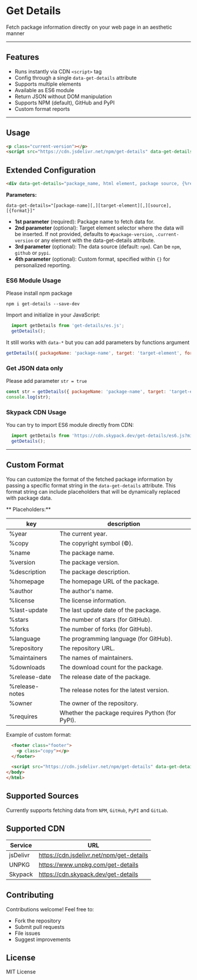 # Get Details

Fetch package information directly on your web page in an aesthetic manner

---
## Features

- Runs instantly via CDN `<script>` tag
- Config through a single `data-get-details` attribute
- Supports multiple elements
- Available as ES6 module
- Return JSON without DOM manipulation
- Supports NPM (default), GitHub and PyPI
- Custom format reports

---

## Usage

```html
<p class="current-version"></p>
<script src="https://cdn.jsdelivr.net/npm/get-details" data-get-details="package_name"></script>
```

## Extended Configuration

```html
<div data-get-details="package_name, html element, package source, {%report %format}"></div>
```

**Parameters:**

`data-get-details="[package-name][,][target-element][,][source],[{format}]"`

- **1st parameter** (required): Package name to fetch data for.
- **2nd parameter** (optional): Target element selector where the data will be inserted. If not provided, defaults to `#package-version`, `.current-version` or any element with the data-get-details attribute.
- **3rd parameter** (optional): The data source (default: `npm`). Can be `npm`, `github` or `pypi`.
- **4th parameter** (optional): Custom format, specified within `{}` for personalized reporting.

### ES6 Module Usage

Please install npm package

```shell
npm i get-details --save-dev
```

Import and initialize in your JavaScript:

```javascript
  import getDetails from 'get-details/es.js';
  getDetails();
```

It still works with `data-*` but you can add parameters by functions argument

```javascript
getDetails({ packageName: 'package-name', target: 'target-element', format: '{ %string }' });
```

### Get JSON data only

Please add parameter `str = true`

```javascript
const str = getDetails({ packageName: 'package-name', target: 'target-element', format: '{ %string }', str: true });
console.log(str);
```

### Skypack CDN Usage

You can try to import ES6 module directly from CDN:

```javascript
  import getDetails from 'https://cdn.skypack.dev/get-details/es6.js?min';
  getDetails();
```


---

## Custom Format

You can customize the format of the fetched package information by passing a specific format string in the `data-get-details` attribute. This format string can include placeholders that will be dynamically replaced with package data.

** Placeholders:**

| key              | description                            |
|------------------|----------------------------------------|
| %year            | The current year.                      |
| %copy            | The copyright symbol (©).              |
| %name            | The package name.                      |
| %version         | The package version.                   |
| %description     | The package description.               |
| %homepage        | The homepage URL of the package.       |
| %author          | The author's name.                     |
| %license         | The license information.               |
| %last-update     | The last update date of the package.   |
| %stars           | The number of stars (for GitHub).      |
| %forks           | The number of forks (for GitHub).      |
| %language        | The programming language (for GitHub). |
| %repository      | The repository URL.                    |
| %maintainers     | The names of maintainers.              |
| %downloads       | The download count for the package.    |
| %release-date    | The release date of the package.       |
| %release-notes   | The release notes for the latest version. |
| %owner           | The owner of the repository.           |
| %requires        | Whether the package requires Python (for PyPI). |

Example of custom format:

```html
  <footer class="footer">
    <p class="copy"></p>
  </footer>

  <script src="https://cdn.jsdelivr.net/npm/get-details" data-get-details="get-details,.copy,npm,{'%year %copy %name %version - (%license)'}"></script>
</body>
</html>
```

## Supported Sources

Currently supports fetching data from `NPM`, `GitHub`, `PyPI` and `GitLab`.

## Supported CDN

| Service          | URL                                      |
|------------------|------------------------------------------|
| jsDelivr         | https://cdn.jsdelivr.net/npm/get-details |
| UNPKG            | https://www.unpkg.com/get-details        |
| Skypack          | https://cdn.skypack.dev/get-details      |

## Contributing

Contributions welcome! Feel free to:

- Fork the repository
- Submit pull requests
- File issues
- Suggest improvements

## License

MIT License
